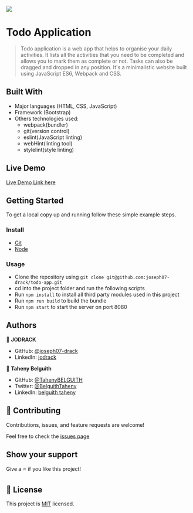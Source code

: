 ![](https://img.shields.io/badge/Todo-App-blueviolet)

# Todo Application

> Todo application is a web app that helps to organise your daily activities.
> It lists all the activities that you need to be completed and allows you to mark them as complete or not.
> Tasks can also be dragged and dropped in any position. It's a minimalistic website built using JavaScript ES6, Webpack and CSS.

## Built With

- Major languages (HTML, CSS, JavaScript)
- Framework (Bootstrap)
- Others technologies used:
  - webpack(bundler)
  - git(version control)
  - eslint(JavaScript linting)
  - webHint(linting tool)
  - stylelint(style linting)

## Live Demo

[Live Demo Link here](https://joseph07-drack.github.io/todo-list-app/dist/)

## Getting Started

To get a local copy up and running follow these simple example steps.

### Install

- [Git](https://git-scm.com/downloads)
- [Node](https://nodejs.org/en/download/)

### Usage

- Clone the repository using `git clone git@github.com:joseph07-drack/todo-app.git`
- cd into the project folder and run the following scripts
- Run `npm install` to install all third party modules used in this project
- Run `npm run build` to build the bundle
- Run `npm start` to start the server on port 8080

## Authors

👤 **JODRACK**

- GitHub: [@joseph07-drack](https://github.com/joseph07-drack)
- LinkedIn: [jodrack](https://www.linkedin.com/in/joseph-buingo-ab2682225/)


👩 **Taheny Belguith**

- GitHub: [@TahenyBELGUITH](https://github.com/TahenyBELGUITH)
- Twitter: [@BelguithTaheny](https://twitter.com/BelguithTaheny)
- LinkedIn: [belguith taheny](https://www.linkedin.com/in/belguith-taheny-47b93a162/)



## 🤝 Contributing

Contributions, issues, and feature requests are welcome!

Feel free to check the [issues page](https://github.com/joseph07-drack/todo-app/issues)

## Show your support

Give a ⭐️ if you like this project!

## 📝 License

This project is [MIT](./MIT.md) licensed.
